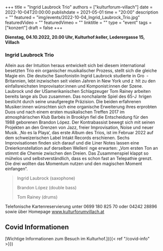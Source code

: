 +++
title = "Ingrid Laubrock Trio"
authors = ["kulturforum-villach"]
date = 2022-10-04T20:00:00
publishdate = 2021-05-01
time = "20:00"
description = ""
featured = "img/events/2022-10-04_Ingrid_Laubrock_Trio.jpg"
featuredVideo = ""
featuredVimeo = ""
linktitle = ""
type = "event"
tags = ["konzert"]
draft = false
+++

**Dienstag, 04.10.2022, 20.00 Uhr, Kulturhof:keller, Lederergasse 15, Villach**

### Ingrid Laubrock Trio

Allein aus der Intuition heraus entwickelt sich bei diesem international besetzten Trio ein organischer musikalischer Prozess, stellt sich die gleiche Magie ein.
Die deutsche Saxofonistin Ingrid Laubrock studierte in Gro -Britannien, lebt inzwischen seit vielen Jahren in New York und z hlt zu den einfallsreichsten Improvisator:innen und Komponist:innen der Szene. Laubrock und der USamerikanischen Schlagzeuger Tom Rainey arbeiten bereits lange als Duo zusammen. Das nonchalante Spiel des 65-J hrigen besticht durch seine unaufgeregte Präzision. Die beiden erfahrenen Musiker:innen wünschten sich eine organische Erweiterung ihres erprobten Duos und nach einem ersten musikalischen Treffen 2017 im atmosphärischen Klub Barbés in Brooklyn fiel
die Entscheidung für den 1988 geborenen Brandon López. Der Kontrabassist bewegt sich mit seinen Projekten an den Grenzen von Jazz, freier
Improvisation, Noise und neuer Musik.
‚No es la Playa‘, das erste Album des Trios, ist im Februar 2022 auf dem schweizerischen Label Intakt Records erschienen. Sechs Improvisationen finden sich darauf und die Liner Notes lassen eine Dreierkonstellation auf derselben Wellenl nge erwarten: „Vom ersten Ton an stimmt die Chemie zwischen den Dreien. Das Zusammenspiel klappt so mühelos und selbstverständlich, dass es schon fast an Telepathie grenzt. Die drei wollten das Momentum nutzen und den magischen Moment einfangen“.

>Ingrid Laubrock (saxophone)
>
>Brandon López (double bass)
>
>Tom Rainey (drums)


Telefonische Kartenreservierung unter 0699 180 825 70 oder 04242 28896  sowie über Homepage www.kulturforumvillach.at                             




## Covid Informationen

[Wichtige Informationen zum Besuch im Kulturhof.]({{< ref "/covid-info" >}})
